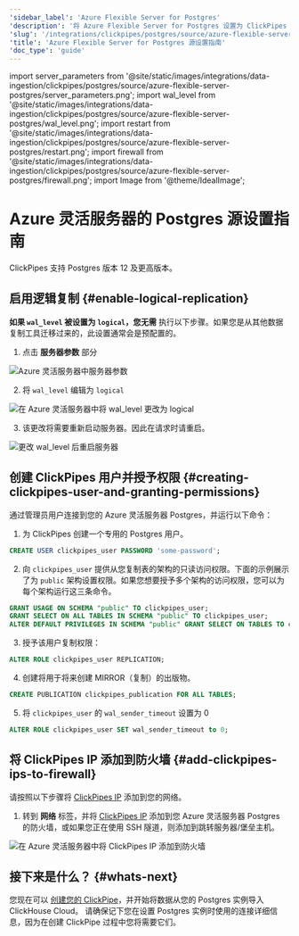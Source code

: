 ```yaml
---
'sidebar_label': 'Azure Flexible Server for Postgres'
'description': '将 Azure Flexible Server for Postgres 设置为 ClickPipes 的数据源'
'slug': '/integrations/clickpipes/postgres/source/azure-flexible-server-postgres'
'title': 'Azure Flexible Server for Postgres 源设置指南'
'doc_type': 'guide'
---
```


import server_parameters from '@site/static/images/integrations/data-ingestion/clickpipes/postgres/source/azure-flexible-server-postgres/server_parameters.png';
import wal_level from '@site/static/images/integrations/data-ingestion/clickpipes/postgres/source/azure-flexible-server-postgres/wal_level.png';
import restart from '@site/static/images/integrations/data-ingestion/clickpipes/postgres/source/azure-flexible-server-postgres/restart.png';
import firewall from '@site/static/images/integrations/data-ingestion/clickpipes/postgres/source/azure-flexible-server-postgres/firewall.png';
import Image from '@theme/IdealImage';


# Azure 灵活服务器的 Postgres 源设置指南

ClickPipes 支持 Postgres 版本 12 及更高版本。

## 启用逻辑复制 {#enable-logical-replication}

**如果 `wal_level` 被设置为 `logical`，您无需** 执行以下步骤。如果您是从其他数据复制工具迁移过来的，此设置通常会是预配置的。

1. 点击 **服务器参数** 部分

<Image img={server_parameters} alt="Azure 灵活服务器中服务器参数" size="lg" border/>

2. 将 `wal_level` 编辑为 `logical`

<Image img={wal_level} alt="在 Azure 灵活服务器中将 wal_level 更改为 logical" size="lg" border/>

3. 该更改将需要重新启动服务器。因此在请求时请重启。

<Image img={restart} alt="更改 wal_level 后重启服务器" size="lg" border/>

## 创建 ClickPipes 用户并授予权限 {#creating-clickpipes-user-and-granting-permissions}

通过管理员用户连接到您的 Azure 灵活服务器 Postgres，并运行以下命令：

1. 为 ClickPipes 创建一个专用的 Postgres 用户。

```sql
CREATE USER clickpipes_user PASSWORD 'some-password';
```

2. 向 `clickpipes_user` 提供从您复制表的架构的只读访问权限。下面的示例展示了为 `public` 架构设置权限。如果您想要授予多个架构的访问权限，您可以为每个架构运行这三条命令。

```sql
GRANT USAGE ON SCHEMA "public" TO clickpipes_user;
GRANT SELECT ON ALL TABLES IN SCHEMA "public" TO clickpipes_user;
ALTER DEFAULT PRIVILEGES IN SCHEMA "public" GRANT SELECT ON TABLES TO clickpipes_user;
```

3. 授予该用户复制权限：

```sql
ALTER ROLE clickpipes_user REPLICATION;
```

4. 创建将用于将来创建 MIRROR（复制）的出版物。

```sql
CREATE PUBLICATION clickpipes_publication FOR ALL TABLES;
```

5. 将 `clickpipes_user` 的 `wal_sender_timeout` 设置为 0

```sql
ALTER ROLE clickpipes_user SET wal_sender_timeout to 0;
```

## 将 ClickPipes IP 添加到防火墙 {#add-clickpipes-ips-to-firewall}

请按照以下步骤将 [ClickPipes IP](../../index.md#list-of-static-ips) 添加到您的网络。

1. 转到 **网络** 标签，并将 [ClickPipes IP](../../index.md#list-of-static-ips) 添加到您 Azure 灵活服务器 Postgres 的防火墙，或如果您正在使用 SSH 隧道，则添加到跳转服务器/堡垒主机。

<Image img={firewall} alt="在 Azure 灵活服务器中将 ClickPipes IP 添加到防火墙" size="lg"/>

## 接下来是什么？ {#whats-next}

您现在可以 [创建您的 ClickPipe](../index.md)，并开始将数据从您的 Postgres 实例导入 ClickHouse Cloud。
请确保记下您在设置 Postgres 实例时使用的连接详细信息，因为在创建 ClickPipe 过程中您将需要它们。
